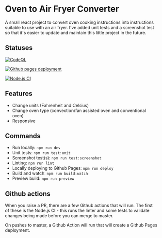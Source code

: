# Oven to Air Fryer Converter

A small react project to convert oven cooking instructions into instructions suitable to use with an air fryer.
I've added unit tests and a screenshot test so that it's easier to update and maintain this little project in the future.

## Statuses

[![CodeQL](https://github.com/normansophie789/oven-airfryer-converter/actions/workflows/github-code-scanning/codeql/badge.svg?branch=main)](https://github.com/normansophie789/oven-airfryer-converter/actions/workflows/github-code-scanning/codeql)

[![Github pages deployment](https://github.com/normansophie789/oven-airfryer-converter/actions/workflows/deploy.yml/badge.svg)](https://github.com/normansophie789/oven-airfryer-converter/actions/workflows/deploy.yml)

[![Node.js CI](https://github.com/normansophie789/oven-airfryer-converter/actions/workflows/node.js.yml/badge.svg)](https://github.com/normansophie789/oven-airfryer-converter/actions/workflows/node.js.yml)

## Features

- Change units (Fahrenheit and Celsius)
- Change oven type (convection/fan assisted oven and conventional oven)
- Responsive

## Commands

- Run locally: `npm run dev`
- Unit tests: `npm run test:unit`
- Screenshot test(s): `npm run test:screenshot`
- Linting: `npm run lint`
- Locally deploying to Github Pages: `npm run deploy`
- Build and watch: `npm run build:watch`
- Preview build: `npm run preview`

## Github actions

When you raise a PR, there are a few Github actions that will run. The first of these is the Node.js CI - this runs the linter and some tests to validate changes being made before you can merge to master.

On pushes to master, a Github Action will run that will create a Github Pages deployment.
